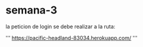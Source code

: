 # semana-3


la peticion de login se debe realizar a la ruta:

'''
https://pacific-headland-83034.herokuapp.com/
'''
